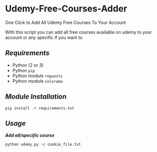 # Udemy-Free-Courses-Adder
One Click to Add All Udemy Free Courses To Your Account

With this script you can add all free courses available on udemy to your account or any specific if you want to

## ***Requirements***

- Python (2 or 3)
- Python `pip`
- Python module `requests`
- Python module `colorama`

## ***Module Installation***

	pip install -r requirements.txt

## ***Usage***

***Add all/specific course***

    python udemy.py -c cookie_file.txt
